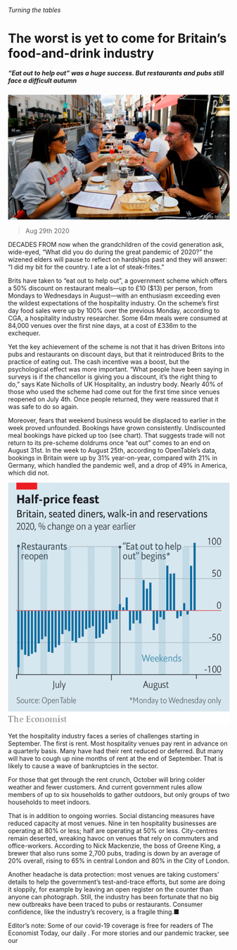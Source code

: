 ###### Turning the tables

# The worst is yet to come for Britain’s food-and-drink industry 

##### “Eat out to help out” was a huge success. But restaurants and pubs still face a difficult autumn 

![image](images/20200829_BRP503.jpg) 

> Aug 29th 2020 

DECADES FROM now when the grandchildren of the covid generation ask, wide-eyed, “What did you do during the great pandemic of 2020?” the wizened elders will pause to reflect on hardships past and they will answer: “I did my bit for the country. I ate a lot of steak-frites.”

Brits have taken to “eat out to help out”, a government scheme which offers a 50% discount on restaurant meals—up to £10 ($13) per person, from Mondays to Wednesdays in August—with an enthusiasm exceeding even the wildest expectations of the hospitality industry. On the scheme’s first day food sales were up by 100% over the previous Monday, according to CGA, a hospitality industry researcher. Some 64m meals were consumed at 84,000 venues over the first nine days, at a cost of £336m to the exchequer.


Yet the key achievement of the scheme is not that it has driven Britons into pubs and restaurants on discount days, but that it reintroduced Brits to the practice of eating out. The cash incentive was a boost, but the psychological effect was more important. “What people have been saying in surveys is if the chancellor is giving you a discount, it’s the right thing to do,” says Kate Nicholls of UK Hospitality, an industry body. Nearly 40% of those who used the scheme had come out for the first time since venues reopened on July 4th. Once people returned, they were reassured that it was safe to do so again.

Moreover, fears that weekend business would be displaced to earlier in the week proved unfounded. Bookings have grown consistently. Undiscounted meal bookings have picked up too (see chart). That suggests trade will not return to its pre-scheme doldrums once “eat out” comes to an end on August 31st. In the week to August 25th, according to OpenTable’s data, bookings in Britain were up by 31% year-on-year, compared with 21% in Germany, which handled the pandemic well, and a drop of 49% in America, which did not.

![image](images/20200829_BRC309.png) 


Yet the hospitality industry faces a series of challenges starting in September. The first is rent. Most hospitality venues pay rent in advance on a quarterly basis. Many have had their rent reduced or deferred. But many will have to cough up nine months of rent at the end of September. That is likely to cause a wave of bankruptcies in the sector.

For those that get through the rent crunch, October will bring colder weather and fewer customers. And current government rules allow members of up to six households to gather outdoors, but only groups of two households to meet indoors.

That is in addition to ongoing worries. Social distancing measures have reduced capacity at most venues. Nine in ten hospitality businesses are operating at 80% or less; half are operating at 50% or less. City-centres remain deserted, wreaking havoc on venues that rely on commuters and office-workers. According to Nick Mackenzie, the boss of Greene King, a brewer that also runs some 2,700 pubs, trading is down by an average of 20% overall, rising to 65% in central London and 80% in the City of London.

Another headache is data protection: most venues are taking customers’ details to help the government’s test-and-trace efforts, but some are doing it sloppily, for example by leaving an open register on the counter than anyone can photograph. Still, the industry has been fortunate that no big new outbreaks have been traced to pubs or restaurants. Consumer confidence, like the industry’s recovery, is a fragile thing.■

Editor’s note: Some of our covid-19 coverage is free for readers of The Economist Today, our daily . For more stories and our pandemic tracker, see our 

